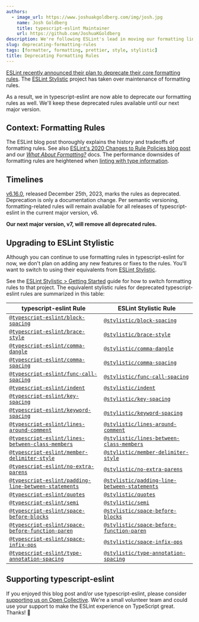 ```yaml
---
authors:
  - image_url: https://www.joshuakgoldberg.com/img/josh.jpg
    name: Josh Goldberg
    title: typescript-eslint Maintainer
    url: https://github.com/JoshuaKGoldberg
description: We're following ESLint's lead in moving our formatting lint rules to the ESLint Stylistic project.
slug: deprecating-formatting-rules
tags: [formatter, formatting, prettier, style, stylistic]
title: Deprecating Formatting Rules
---
```


[ESLint recently announced their plan to deprecate their core formatting rules](https://eslint.org/blog/2023/10/deprecating-formatting-rules).
The [ESLint Stylistic](https://eslint.style) project has taken over maintenance of formatting rules.

As a result, we in typescript-eslint are now able to deprecate our formatting rules as well.
We'll keep these deprecated rules available until our next major version.

<!--truncate-->

## Context: Formatting Rules

The ESLint blog post thoroughly explains the history and tradeoffs of formatting rules.
See also [ESLint's 2020 Changes to Rule Policies blog post](https://eslint.org/blog/2020/05/changes-to-rules-policies/#what-are-the-changes) and our _[What About Formatting?](/linting/troubleshooting/formatting)_ docs.
The performance downsides of formatting rules are heightened when [linting with type information](/linting/typed-linting).

## Timelines

[v6.16.0](https://github.com/typescript-eslint/typescript-eslint/releases/tag/v6.16.0), released December 25th, 2023, marks the rules as deprecated.
Deprecation is only a documentation change.
Per semantic versioning, formatting-related rules will remain available for all releases of typescript-eslint in the current major version, v6.

**Our next major version, v7, will remove all deprecated rules.**

## Upgrading to ESLint Stylistic

Although you can continue to use formatting rules in typescript-eslint for now, we don't plan on adding any new features or fixes to the rules.
You'll want to switch to using their equivalents from [ESLint Stylistic](https://eslint.style).

See the [ESLint Stylistic > Getting Started](https://eslint.style/guide/getting-started) guide for how to switch formatting rules to that project.
The equivalent stylistic rules for deprecated typescript-eslint rules are summarized in this table:

| typescript-eslint Rule                                                                        | ESLint Stylistic Rule                                                                                 |
| --------------------------------------------------------------------------------------------- | ----------------------------------------------------------------------------------------------------- |
| [`@typescript-eslint/block-spacing`](/rules/block-spacing)                                    | [`@stylistic/block-spacing`](https://eslint.style/rules/ts/block-spacing)                             |
| [`@typescript-eslint/brace-style`](/rules/brace-style)                                        | [`@stylistic/brace-style`](https://eslint.style/rules/ts/brace-style)                                 |
| [`@typescript-eslint/comma-dangle`](/rules/comma-dangle)                                      | [`@stylistic/comma-dangle`](https://eslint.style/rules/ts/comma-dangle)                               |
| [`@typescript-eslint/comma-spacing`](/rules/comma-spacing)                                    | [`@stylistic/comma-spacing`](https://eslint.style/rules/ts/comma-spacing)                             |
| [`@typescript-eslint/func-call-spacing`](/rules/func-call-spacing)                            | [`@stylistic/func-call-spacing`](https://eslint.style/rules/ts/func-call-spacing)                     |
| [`@typescript-eslint/indent`](/rules/indent)                                                  | [`@stylistic/indent`](https://eslint.style/rules/ts/indent)                                           |
| [`@typescript-eslint/key-spacing`](/rules/key-spacing)                                        | [`@stylistic/key-spacing`](https://eslint.style/rules/ts/key-spacing)                                 |
| [`@typescript-eslint/keyword-spacing`](/rules/keyword-spacing)                                | [`@stylistic/keyword-spacing`](https://eslint.style/rules/ts/keyword-spacing)                         |
| [`@typescript-eslint/lines-around-comment`](/rules/lines-around-comment)                      | [`@stylistic/lines-around-comment`](https://eslint.style/rules/ts/lines-around-comment)               |
| [`@typescript-eslint/lines-between-class-members`](/rules/lines-between-class-members)        | [`@stylistic/lines-between-class-members`](https://eslint.style/rules/ts/lines-between-class-members)        |
| [`@typescript-eslint/member-delimiter-style`](/rules/member-delimiter-style)                  | [`@stylistic/member-delimiter-style`](https://eslint.style/rules/ts/member-delimiter-style)           |
| [`@typescript-eslint/no-extra-parens`](/rules/no-extra-parens)                                | [`@stylistic/no-extra-parens`](https://eslint.style/rules/ts/no-extra-parens)                         |
| [`@typescript-eslint/padding-line-between-statements`](/rules/padding-line-between-statement) | [`@stylistic/padding-line-between-statements`](https://eslint.style/rules/ts/line-between-statements) |
| [`@typescript-eslint/quotes`](/rules/quotes)                                                  | [`@stylistic/quotes`](https://eslint.style/rules/ts/quotes)                                           |
| [`@typescript-eslint/semi`](/rules/semi)                                                      | [`@stylistic/semi`](https://eslint.style/rules/ts/semi)                                               |
| [`@typescript-eslint/space-before-blocks`](/rules/space-before-blocks)                        | [`@stylistic/space-before-blocks`](https://eslint.style/rules/ts/space-before-blocks)                 |
| [`@typescript-eslint/space-before-function-paren`](/rules/space-before-function-paren)        | [`@stylistic/space-before-function-paren`](https://eslint.style/rules/ts/before-function-paren)       |
| [`@typescript-eslint/space-infix-ops`](/rules/space-infix-ops)                                | [`@stylistic/space-infix-ops`](https://eslint.style/rules/ts/space-infix-ops)                         |
| [`@typescript-eslint/type-annotation-spacing`](/rules/type-annotation-spacing)                | [`@stylistic/type-annotation-spacing`](https://eslint.style/rules/ts/type-annotation-spacing)         |

## Supporting typescript-eslint

If you enjoyed this blog post and/or use typescript-eslint, please consider [supporting us on Open Collective](https://opencollective.com/typescript-eslint).
We're a small volunteer team and could use your support to make the ESLint experience on TypeScript great.
Thanks! 💖
